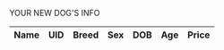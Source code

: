 <p>YOUR NEW DOG'S INFO</p>

<table>
  <thead>
  <tr>
    <th>Name</th>
    <th>UID</th>
    <th>Breed</th>
    <th>Sex</th>
    <th>DOB</th>
    <th>Age</th>
    <th>Price</th>
  </tr>
  </thead>
  <tbody id="result">
    <!-- javascript generated data -->
  </tbody>
</table>

<script>
  // prepare HTML result container for new output
  const resultContainer = document.getElementById("result");

  // prepare fetch options
  const url = "http://fluffyfriendfinder.nighthawkcodingsociety.com/api/users/";
  const options = {
    method: 'GET', // *GET, POST, PUT, DELETE, etc.
    mode: 'cors', // no-cors, *cors, same-origin
    cache: 'default', // *default, no-cache, reload, force-cache, only-if-cached
    credentials: 'omit', // include, *same-origin, omit
    headers: {
      'Content-Type': 'application/json'
      // 'Content-Type': 'application/x-www-form-urlencoded',
    },
  };

  // fetch the API
  fetch(url, options)
      // response is a RESTful "promise" on any successful fetch
    .then(response => {
      // check for response errors
      if (response.status !== 200) {
          const errorMsg = 'Database response error: ' + response.status;
          console.log(errorMsg);
          const tr = document.createElement("tr");
          const td = document.createElement("td");
          td.innerHTML = errorMsg;
          tr.appendChild(td);
          resultContainer.appendChild(tr);
          return;
      }
      // valid response will have json data
      response.json().then(data => {
          console.log(data);
          for (let row in data) {
            // tr and td element id's to build out for each row
            const tr = document.createElement("tr");
            const name = document.createElement("td");
            const uid = document.createElement("td");
            const breed = document.createElement("td");
            const sex = document.createElement("td");
            const dob = document.createElement("td");
            const age = document.createElement("td");
            const price = document.createElement("td");
          
            // obtain data that is specific to the API
            name.innerHTML = data[row].name; 
            uid.innerHTML = data[row].uid; 
            breed.innerHMTL = data[row].breed;
            sex.innerHTML = data[row].sex;
            dob.innerHTML = data[row].dob;
            age.innerHTML = data[row].age; 
            price.innerHTML = data[row].price;

            // add HTML to container
            tr.appendChild(name);
            tr.appendChild(uid);
            tr.appendChild(breed);
            tr.appendChild(sex);
            tr.appendChild(dob);
            tr.appendChild(age);
            tr.appendChild(price);

            resultContainer.appendChild(tr);
          }
      })
  })
  // catch fetch errors (ie ACCESS to server blocked)
  .catch(err => {
    console.error(err);
    const tr = document.createElement("tr");
    const td = document.createElement("td");
    td.innerHTML = err;
    tr.appendChild(td);
    resultContainer.appendChild(tr);
  });
</script>

